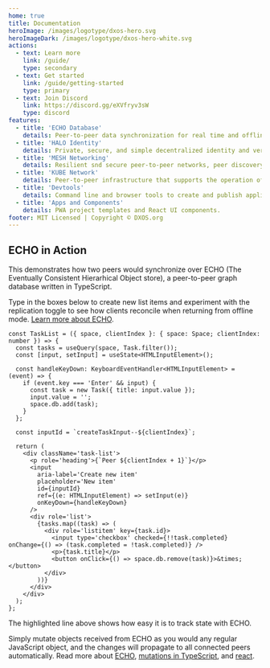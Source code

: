 ```yaml
---
home: true
title: Documentation
heroImage: /images/logotype/dxos-hero.svg
heroImageDark: /images/logotype/dxos-hero-white.svg
actions:
  - text: Learn more
    link: /guide/
    type: secondary
  - text: Get started
    link: /guide/getting-started
    type: primary
  - text: Join Discord
    link: https://discord.gg/eXVfryv3sW
    type: discord
features:
  - title: 'ECHO Database'
    details: Peer-to-peer data synchronization for real time and offline-first applications.
  - title: 'HALO Identity'
    details: Private, secure, and simple decentralized identity and verifiable credentials.
  - title: 'MESH Networking'
    details: Resilient snd secure peer-to-peer networks, peer discovery, NAT traversal.
  - title: 'KUBE Network'
    details: Peer-to-peer infrastructure that supports the operation of the DXOS network.
  - title: 'Devtools'
    details: Command line and browser tools to create and publish applications, and manage KUBE network infrastructure.
  - title: 'Apps and Components'
    details: PWA project templates and React UI components.
footer: MIT Licensed | Copyright © DXOS.org
---
```


## ECHO in Action

This demonstrates how two peers would synchronize over ECHO (The Eventually Consistent Hierarhical Object store), a peer-to-peer graph database written in TypeScript. 

Type in the boxes below to create new list items and experiment with the replication toggle to see how clients reconcile when returning from offline mode. [Learn more about ECHO](/guide/).

```tsx{28} file=../src/demos/TaskList.tsx#L12-L47 showcase peers=2 controls=airplane,fork setup=identity,space
const TaskList = ({ space, clientIndex }: { space: Space; clientIndex: number }) => {
  const tasks = useQuery(space, Task.filter());
  const [input, setInput] = useState<HTMLInputElement>();

  const handleKeyDown: KeyboardEventHandler<HTMLInputElement> = (event) => {
    if (event.key === 'Enter' && input) {
      const task = new Task({ title: input.value });
      input.value = '';
      space.db.add(task);
    }
  };

  const inputId = `createTaskInput--${clientIndex}`;

  return (
    <div className='task-list'>
      <p role='heading'>{`Peer ${clientIndex + 1}`}</p>
      <input
        aria-label='Create new item'
        placeholder='New item'
        id={inputId}
        ref={(e: HTMLInputElement) => setInput(e)}
        onKeyDown={handleKeyDown}
      />
      <div role='list'>
        {tasks.map((task) => (
          <div role='listitem' key={task.id}>
            <input type='checkbox' checked={!!task.completed} onChange={() => (task.completed = !task.completed)} />
            <p>{task.title}</p>
            <button onClick={() => space.db.remove(task)}>&times;</button>
          </div>
        ))}
      </div>
    </div>
  );
};
```

The highlighted line above shows how easy it is to track state with ECHO. 

Simply mutate objects received from ECHO as you would any regular JavaScript object, and the changes will propagate to all connected peers automatically. Read more about [ECHO](/guide/echo/), [mutations in TypeScript](/guide/typescript/mutations/), and [react](/guide/react/mutations/).